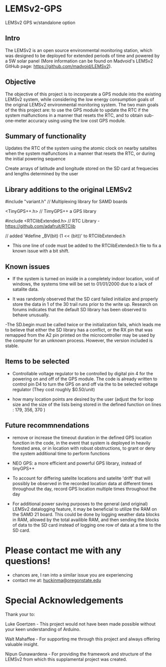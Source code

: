 # LEMSv2-GPS
LEMSv2 GPS w/standalone option

## Intro

The LEMSv2 is an open source environmental monitoring station, which was designed to be deployed for extended periods of time and powered by a 5W solar panel (More information can be found on Madvoid's LEMSv2 GitHub page: https://github.com/madvoid/LEMSv2).

## Objective
The objective of this project is to incorperate a GPS module into the existing LEMSv2 system, while considering the low energy consumption goals of the original LEMSv2 environmental monitoring system. The two main goals of the this project are: to use the GPS module to update the RTC if the system malfunctions in a manner that resets the RTC, and to obtain sub-one-meter accuracy using using the low cost GPS module.

## Summary of functionality

Updates the RTC of the system using the atomic clock on nearby satalites when the system malfunctions in a manner that resets the RTC, or during the initial powering sequence

Create arrays of latitude and longitude stored on the SD card at frequecies and lengths determined by the user

## Library additions to the original LEMSv2

#include "variant.h"            // Multiplexing library for SAMD boards

<TinyGPS++.h>          // TimyGPS++ a GPS library

#include <RTClibExtended.h>             // RTC Library - https://github.com/adafruit/RTClib

// added '#define _BV(bit) (1 << (bit))' to RTClibExtended.h

  - This one line of code must be added to the RTClibExtended.h file to fix a known issue with a bit shift.

## Known issues

  - If the system is turned on inside in a completely indoor location, void of windows, the systems time will be set to 01/01/2000 due to a lack of satalite data.

  - It was randomly observed that the SD card failed initialize and properly store the data in 1 of the 30 trail runs prior to the write up. Research on forums indicates that the default SD library has been observed to behave unusually.

  -The SD.begin must be called twice or the initialization fails, which leads me to believe that either the SD library has a conflict, or the RX pin that was remapped from the A2 pin printed on the microcontroller may be used by the computer for an unknown process. However, the version included is stable.
  
## Items to be selected

  - Controllable voltage regulator to be controlled by digital pin 4 for the powering on and off of the GPS module. The code is already written to control pin D4 to turn the GPS on and off via the to be selected voltage regulator (They cost roughly $0.50/unit)
  
  - how many location points are desired by the user (adjust the for loop size and the size of the lists being stored in the defined function on lines : 179, 356, 370 )


## Future recommnendations

  - remove or increase the timeout duration in the defined GPS location function in the code, in the event that system is deployed in heavily forested area, or in location with robust obstructions, to grant or deny the system additional time to perform functions

  - NEO GPS: a more efficient and powerful GPS library, instead of tinyGPS++

  - To account for differing satelite locations and satelite 'drift' that will possibly be observed in the recorded location data at different times throughout the day, record GPS location multiple times throughout the day

  - For additional power saving purposes to the general (and original) LEMSv2 datalogging feature, it may be beneficial to utilize the RAM on the SAMD 21 board. This could be done by logging weather data blocks in RAM, allowed by the total availible RAM, and then sending the blocks of data to the SD card instead of logging one row of data at a time to the SD card.

# Please contact me with any questions!
  - chances are, I ran into a similar issue you are experiencing
  - contact me at: huckinma@oregonstate.edu
  
# Special Acknowledgements

Thank your to:

Luke Goertzen - This project would not have been made possible without your keen understanding of Arduino.

Walt Mahaffee - For supporting me through this project and always offering valuable insight.

Nipun Gunawardena - For providing the framework and structure of the LEMSv2 from which this supplamental project was created.
